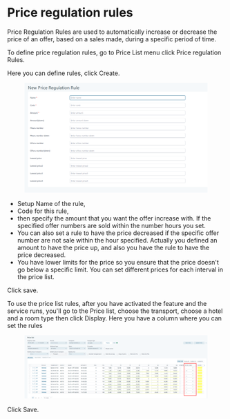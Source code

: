 # Price regulation rules

Price Regulation Rules are used to automatically increase or decrease the price of an offer, based on a sales made, during a specific period of time.&#x20;

To define price regulation rules, go to Price List menu click Price regulation Rules.&#x20;

Here you can define rules, click Create.&#x20;

<figure><img src=".gitbook/assets/image (52).png" alt=""><figcaption></figcaption></figure>

* Setup Name of the rule,&#x20;
* Code for this rule,&#x20;
* then specify the amount that you want the offer increase with. If the specified offer numbers are sold within the number hours you set.&#x20;
* You can also set a rule to have the price decreased if the specific offer number are not sale within the hour specified. Actually you defined an amount to have the price up, and also you have the rule to have the price decreased.&#x20;
* You have lower limits for the price so you ensure that the price doesn't go below a specific limit. You can set different prices for each interval in the price list.&#x20;

Click save.&#x20;

To use the price list rules, after you have activated the feature and the service runs, you'll go to the Price list, choose the transport, choose a hotel and a room type then click Display. Here you have a column where you can set the rules&#x20;

<figure><img src=".gitbook/assets/image (53).png" alt=""><figcaption></figcaption></figure>

Click Save.
